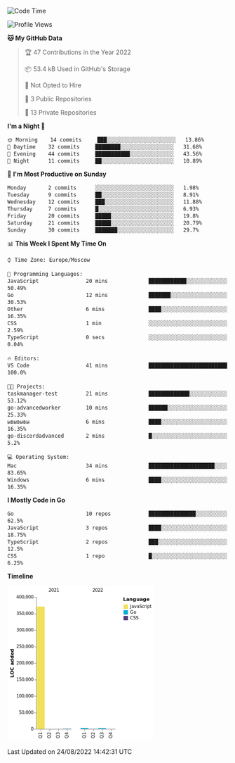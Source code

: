<!--START_SECTION:waka-->
![Code Time](http://img.shields.io/badge/Code%20Time-401%20hrs%2023%20mins-blue)

![Profile Views](http://img.shields.io/badge/Profile%20Views-0-blue)

**🐱 My GitHub Data** 

> 🏆 47 Contributions in the Year 2022
 > 
> 📦 53.4 kB Used in GitHub's Storage 
 > 
> 🚫 Not Opted to Hire
 > 
> 📜 3 Public Repositories 
 > 
> 🔑 13 Private Repositories  
 > 
**I'm a Night 🦉** 

```text
🌞 Morning    14 commits     ███░░░░░░░░░░░░░░░░░░░░░░   13.86% 
🌆 Daytime    32 commits     ████████░░░░░░░░░░░░░░░░░   31.68% 
🌃 Evening    44 commits     ███████████░░░░░░░░░░░░░░   43.56% 
🌙 Night      11 commits     ██░░░░░░░░░░░░░░░░░░░░░░░   10.89%

```
📅 **I'm Most Productive on Sunday** 

```text
Monday       2 commits      ░░░░░░░░░░░░░░░░░░░░░░░░░   1.98% 
Tuesday      9 commits      ██░░░░░░░░░░░░░░░░░░░░░░░   8.91% 
Wednesday    12 commits     ███░░░░░░░░░░░░░░░░░░░░░░   11.88% 
Thursday     7 commits      █░░░░░░░░░░░░░░░░░░░░░░░░   6.93% 
Friday       20 commits     █████░░░░░░░░░░░░░░░░░░░░   19.8% 
Saturday     21 commits     █████░░░░░░░░░░░░░░░░░░░░   20.79% 
Sunday       30 commits     ███████░░░░░░░░░░░░░░░░░░   29.7%

```


📊 **This Week I Spent My Time On** 

```text
⌚︎ Time Zone: Europe/Moscow

💬 Programming Languages: 
JavaScript               20 mins             ████████████░░░░░░░░░░░░░   50.49% 
Go                       12 mins             ███████░░░░░░░░░░░░░░░░░░   30.53% 
Other                    6 mins              ████░░░░░░░░░░░░░░░░░░░░░   16.35% 
CSS                      1 min               ░░░░░░░░░░░░░░░░░░░░░░░░░   2.59% 
TypeScript               0 secs              ░░░░░░░░░░░░░░░░░░░░░░░░░   0.04%

🔥 Editors: 
VS Code                  41 mins             █████████████████████████   100.0%

🐱‍💻 Projects: 
taskmanager-test         21 mins             █████████████░░░░░░░░░░░░   53.12% 
go-advancedworker        10 mins             ██████░░░░░░░░░░░░░░░░░░░   25.33% 
ывывывы                  6 mins              ████░░░░░░░░░░░░░░░░░░░░░   16.35% 
go-discordadvanced       2 mins              █░░░░░░░░░░░░░░░░░░░░░░░░   5.2%

💻 Operating System: 
Mac                      34 mins             █████████████████████░░░░   83.65% 
Windows                  6 mins              ████░░░░░░░░░░░░░░░░░░░░░   16.35%

```

**I Mostly Code in Go** 

```text
Go                       10 repos            ███████████████░░░░░░░░░░   62.5% 
JavaScript               3 repos             ████░░░░░░░░░░░░░░░░░░░░░   18.75% 
TypeScript               2 repos             ███░░░░░░░░░░░░░░░░░░░░░░   12.5% 
CSS                      1 repo              █░░░░░░░░░░░░░░░░░░░░░░░░   6.25%

```


**Timeline**

![Chart not found](https://raw.githubusercontent.com/jeezft/jeezft/main/charts/bar_graph.png) 


 Last Updated on 24/08/2022 14:42:31 UTC
<!--END_SECTION:waka-->
